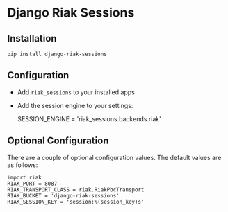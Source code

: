# Django Riak Sessions

## Installation

    pip install django-riak-sessions

## Configuration

* Add `riak_sessions` to your installed apps
* Add the session engine to your settings:

    SESSION_ENGINE = 'riak_sessions.backends.riak'

## Optional Configuration

There are a couple of optional configuration values. The default values
are as follows:

    import riak
    RIAK_PORT = 8087
    RIAK_TRANSPORT_CLASS = riak.RiakPbcTransport
    RIAK_BUCKET = 'django-riak-sessions'
    RIAK_SESSION_KEY = 'session:%(session_key)s'

